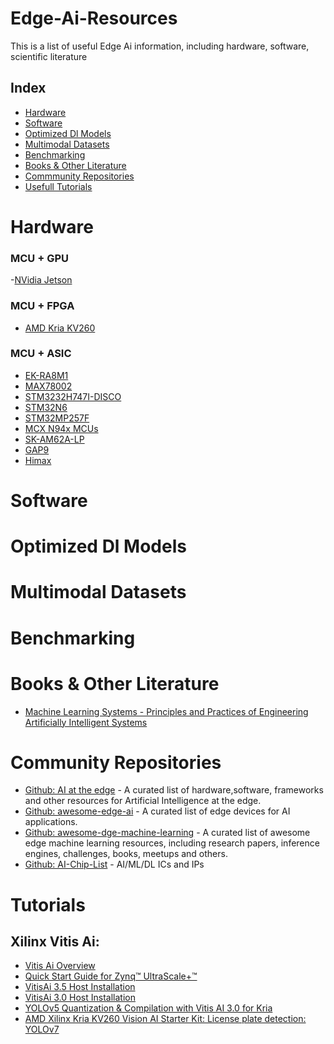 # Edge-Ai-Resources
This is a list of useful Edge Ai information, including hardware, software, scientific literature

## Index

- [Hardware](#hardware)
- [Software](#software)
- [Optimized Dl Models](#models)
- [Multimodal Datasets](#datasets)
- [Benchmarking](#benchmarks)
- [Books & Other Literature](#Literature)
- [Commmunity Repositories](#repositories)
- [Usefull Tutorials](#tutorials)


# Hardware

### MCU + GPU

-[NVidia Jetson]()

### MCU + FPGA

- [AMD Kria KV260]()

### MCU + ASIC

- [EK-RA8M1]() 
- [MAX78002]()
- [STM3232H747I-DISCO]() 
- [STM32N6]()
- [STM32MP257F]()
- [MCX N94x MCUs]()
- [SK-AM62A-LP]()
- [GAP9]()
- [Himax ]()

# Software

# Optimized Dl Models

# Multimodal Datasets

# Benchmarking

# Books & Other Literature

- [Machine Learning Systems - Principles and Practices of Engineering Artificially Intelligent Systems](https://mlsysbook.ai/)

# Community Repositories

- [Github: AI at the edge](https://github.com/crespum/edge-ai) - A curated list of hardware,software, frameworks and other resources for Artificial Intelligence at the edge.
- [Github: awesome-edge-ai](https://github.com/rcmalli/awesome-edge-ai) - A curated list of edge devices for AI applications.
- [Github: awesome-dge-machine-learning](https://github.com/Bisonai/awesome-edge-machine-learning) - A curated list of awesome edge machine learning resources, including research papers, inference engines, challenges, books, meetups and others.
- [Github: AI-Chip-List](https://github.com/icochecker/AI-Chip-List) - AI/ML/DL ICs and IPs

# Tutorials

## Xilinx Vitis Ai:
- [Vitis Ai Overview](https://docs.amd.com/r/en-US/ug1414-vitis-ai/Vitis-AI-Overview)
- [Quick Start Guide for Zynq™ UltraScale+™](https://xilinx.github.io/Vitis-AI/3.0/html/docs/install/install.html)
- [VitisAi 3.5 Host Installation](https://xilinx.github.io/Vitis-AI/3.5/html/docs/install/install.html)
- [VitisAi 3.0 Host Installation](https://xilinx.github.io/Vitis-AI/3.0/html/docs/install/install.html)
- [YOLOv5 Quantization & Compilation with Vitis AI 3.0 for Kria](https://www.hackster.io/LogicTronix/yolov5-quantization-compilation-with-vitis-ai-3-0-for-kria-7b005d)
- [AMD Xilinx Kria KV260 Vision AI Starter Kit: License plate detection: YOLOv7](https://community.element14.com/products/roadtest/b/blog/posts/amd-xilinx-kria-kv260-vision-ai-starter-kit-license-plate-detection-yolov7)
